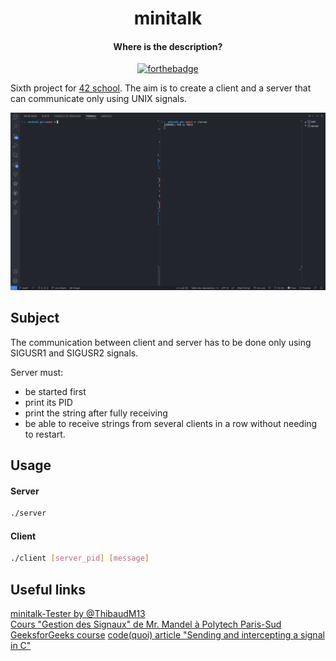 <div align="center">

# minitalk
#### Where is the description?
[![forthebadge](https://forthebadge.com/images/badges/compatibility-club-penguin.svg)](https://forthebadge.com)

</div>

Sixth project for [42 school](https://42.fr/en/homepage/). The aim is to create a client and a server that can communicate only using UNIX signals.
<div align="center">

![example](./imgs/minitalk.gif)
</div>

## Subject

The communication between client and server has to be done only using SIGUSR1 and SIGUSR2 signals.

Server must:
- be started first 
- print its PID
- print the string after fully receiving
- be able to receive strings from several clients in a row without needing to restart.


## Usage

#### Server

```bash
./server
```

#### Client

```bash
./client [server_pid] [message]
```

## Useful links

[minitalk-Tester by @ThibaudM13](https://github.com/ThibaudM13/minitalk-Tester)  
[Cours "Gestion des Signaux" de Mr. Mandel à Polytech Paris-Sud](https://www.lri.fr/~mandel/systeme/systeme-06.pdf)
[GeeksforGeeks course](https://www.geeksforgeeks.org/signals-c-language/)
[code(quoi) article "Sending and intercepting a signal in C"](https://www.codequoi.com/en/sending-and-intercepting-a-signal-in-c/)